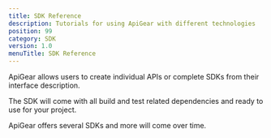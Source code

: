 ```yaml
---
title: SDK Reference
description: Tutorials for using ApiGear with different technologies
position: 99
category: SDK
version: 1.0
menuTitle: SDK Reference
---
```


ApiGear allows users to create individual APIs or complete SDKs from their interface description.

The SDK will come with all build and test related dependencies and ready to use for your project.

ApiGear offers several SDKs and more will come over time.
